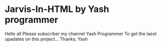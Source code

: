 # Jarvis-In-HTML by Yash programmer
Hello all Please subscriber my channel Yash Programmer
To get the laest upadates on this project...
Thanks,
Yash
